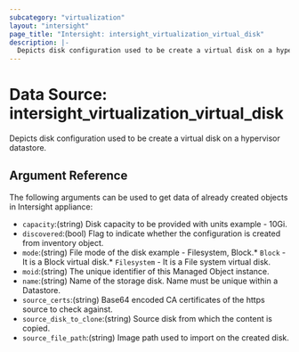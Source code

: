 ```yaml
---
subcategory: "virtualization"
layout: "intersight"
page_title: "Intersight: intersight_virtualization_virtual_disk"
description: |-
  Depicts disk configuration used to be create a virtual disk on a hypervisor datastore.
---
```


# Data Source: intersight_virtualization_virtual_disk
Depicts disk configuration used to be create a virtual disk on a hypervisor datastore.
## Argument Reference
The following arguments can be used to get data of already created objects in Intersight appliance:
* `capacity`:(string) Disk capacity to be provided with units example - 10Gi. 
* `discovered`:(bool) Flag to indicate whether the configuration is created from inventory object. 
* `mode`:(string) File mode of the disk  example - Filesystem, Block.* `Block` - It is a Block virtual disk.* `Filesystem` - It is a File system virtual disk. 
* `moid`:(string) The unique identifier of this Managed Object instance. 
* `name`:(string) Name of the storage disk. Name must be unique within a Datastore. 
* `source_certs`:(string) Base64 encoded CA certificates of the https source to check against. 
* `source_disk_to_clone`:(string) Source disk from which the content is copied. 
* `source_file_path`:(string) Image path used to import on the created disk. 
